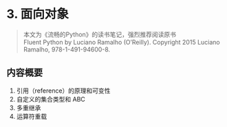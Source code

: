 # 3. 面向对象
> 本文为《流畅的Python》的读书笔记，强烈推荐阅读原书  
> Fluent Python by Luciano Ramalho (O’Reilly). Copyright
2015 Luciano Ramalho, 978-1-491-94600-8.

## 内容概要
1. 引用（reference）的原理和可变性
2. 自定义的集合类型和 ABC
3. 多重继承
4. 运算符重载
